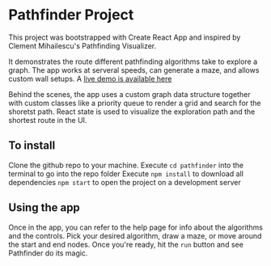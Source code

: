 # Pathfinder Project

This project was bootstrapped with Create React App and inspired by Clement Mihailescu's Pathfinding Visualizer.

It demonstrates the route different pathfinding algorithms take to explore a graph. The app works at serveral speeds, can generate a maze, and allows custom wall setups. A [live demo is available here](https://relaxed-poincare-7c78bc.netlify.app/)

Behind the scenes, the app uses a custom graph data structure together with custom classes like a priority queue to render a grid and search for the shoretst path. React state is used to visualize the exploration path and the shortest route in the UI.

## To install

Clone the github repo to your machine.
Execute `cd pathfinder` into the terminal to go into the repo folder
Execute `npm install` to download all dependencies
`npm start` to open the project on a development server

## Using the app

Once in the app, you can refer to the help page for info about the algorithms and the controls. Pick your desired algorithm, draw a maze, or move around the start and end nodes. Once you're ready, hit the `run` button and see Pathfinder do its magic.
